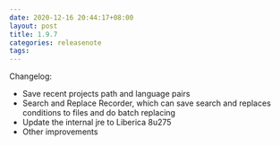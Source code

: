 ```yaml
---
date: 2020-12-16 20:44:17+08:00
layout: post
title: 1.9.7
categories: releasenote
tags: 
---
```


Changelog:

* Save recent projects path and language pairs
* Search and Replace Recorder, which can save search and replaces conditions to files and do batch replacing
* Update the internal jre to Liberica 8u275
* Other improvements